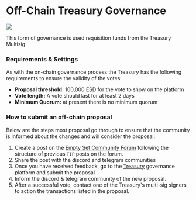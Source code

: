 # Off-Chain Treasury Governance

![](/fund.png)

This form of governance is used requisition funds from the Treasury Multisig 

### Requirements & Settings

As with the on-chain governance process the Treasury has the following requirements to ensure the validity of the votes:

- **Proposal threshold:** 100,000 ESD for the vote to show on the platform
- **Vote length:** A vote should last for at least 2 days
- **Minimum Quorum:** at present there is no minimum quorum

### How to submit an off-chain proposal

Below are the steps most proposal go through to ensure that the community is informed about the changes and will consider the proposal:

1. Create a post on the [Empty Set Community Forum](https://www.emptyset.xyz/) following the structure of previous `TIP` posts on the forum.
2. Share the post with the discord and telegram communities
3. Once you have received feedback, go to the [Treasury](https://fund.emptyset.finance/#/) governance platform and submit the proposal
4. Inform the discord & telegram community of the new proposal.
5. After a successful vote, contact one of the Treasury's multi-sig signers to action the transactions listed in the proposal.

